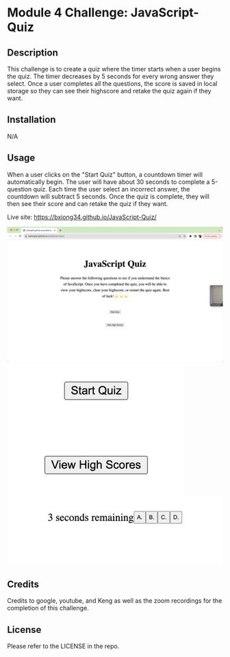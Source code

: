 # Module 4 Challenge: JavaScript-Quiz

## Description

This challenge is to create a quiz where the timer starts when a user begins the quiz. The timer decreases by 5 seconds for every wrong answer they select. Once a user completes all the questions, the score is saved in local storage so they can see their highscore and retake the quiz again if they want.


## Installation

N/A


## Usage

When a user clicks on the "Start Quiz" button, a countdown timer will automatically begin. The user will have about 30 seconds to complete a 5-question quiz. Each time the user select an incorrect answer, the countdown will subtract 5 seconds. Once the quiz is complete, they will then see their score and can retake the quiz if they want.

Live site: https://bxiong34.github.io/JavaScript-Quiz/

![Alt text](<assets/images/Screenshot 2023-10-02 at 6.41.41 PM.png>)
![Alt text](<assets/images/Screenshot 2023-10-02 at 6.41.55 PM.png>)
![Alt text](<assets/images/Screenshot 2023-10-02 at 6.43.29 PM.png>)


## Credits

Credits to google, youtube, and Keng as well as the zoom recordings for the completion of this challenge.


## License

Please refer to the LICENSE in the repo.